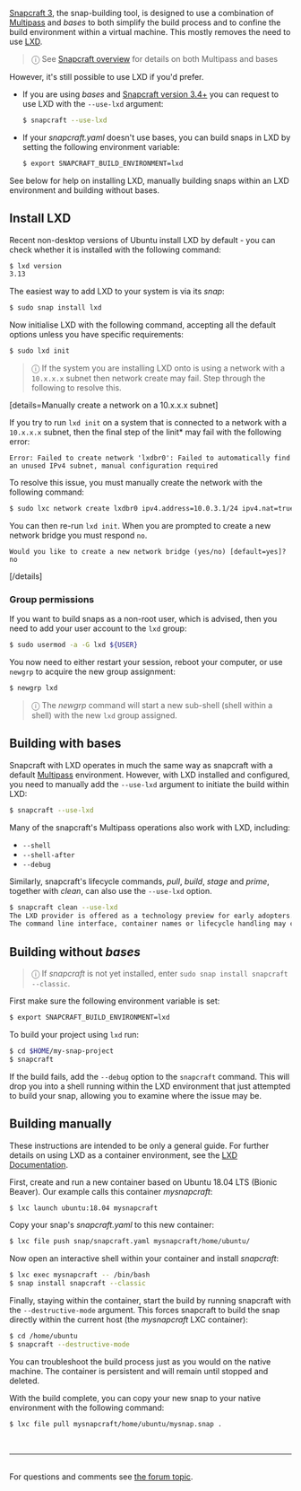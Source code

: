 [Snapcraft 3](https://github.com/snapcore/snapcraft/releases/tag/3.0), the snap-building tool, is designed to use a combination of [Multipass](https://community.ubuntu.com/t/installing-multipass-on-linux/8328) and *bases* to both simplify the build process and to confine the build environment within a virtual machine. This mostly removes the need to use  [LXD](https://linuxcontainers.org/lxd/introduction/).

> ⓘ  See [Snapcraft overview](snapcraft-overview.md) for details on both Multipass and bases

However, it's still possible to use LXD if you'd prefer.

- If you are using *bases* and [Snapcraft version 3.4+](/t/release-notes-snapcraft-3-4/11650) you can request to use LXD with the `--use-lxd` argument:

    ```bash
    $ snapcraft --use-lxd
    ```

- If your *snapcraft.yaml* doesn't use bases, you can build snaps in LXD by setting the following environment variable:

    ```bash
    $ export SNAPCRAFT_BUILD_ENVIRONMENT=lxd
    ```
See below for help on installing LXD, manually building snaps within an LXD environment and  building without bases.

## Install LXD

Recent non-desktop versions of Ubuntu install LXD by default - you can check whether it is installed with the following command:

```bash
$ lxd version
3.13
```
The easiest way to add LXD to your system is via its *snap*:

```bash
$ sudo snap install lxd
```

Now initialise LXD with the following command, accepting all the default options unless you have specific requirements:

```bash
$ sudo lxd init
```

> ⓘ  If the system you are installing LXD onto is using a network with a `10.x.x.x` subnet then network create may fail. Step through the following to resolve this.

[details=Manually create a network on a 10.x.x.x subnet]

If you try to run `lxd init` on a system that is connected to a network with a `10.x.x.x` subnet, then the final step of the Iinit* may fail with the following error:

```no-highlight
Error: Failed to create network 'lxdbr0': Failed to automatically find an unused IPv4 subnet, manual configuration required
```

To resolve this issue, you must manually create the network with the following command:

 ```bash
$ sudo lxc network create lxdbr0 ipv4.address=10.0.3.1/24 ipv4.nat=true
```

You can then re-run `lxd init`. When you are prompted to create a new network bridge you must respond `no`.

```no-highlight
Would you like to create a new network bridge (yes/no) [default=yes]? no
```
[/details]

### Group permissions

If you want to build snaps as a non-root user, which is advised, then you need to add your user account to the `lxd` group:

```bash
$ sudo usermod -a -G lxd ${USER}
```
You now  need to either restart your session, reboot your computer, or use `newgrp` to acquire the new group assignment:

```bash
$ newgrp lxd
```

> ⓘ  The *newgrp* command will start a new sub-shell (shell within a shell) with the new `lxd` group assigned.

## Building with bases

Snapcraft with LXD operates in much the same way as snapcraft with a default [Multipass](https://multipass.run/) environment. However, with LXD installed and configured, you need to manually add the `--use-lxd` argument to initiate the build within LXD:

```bash
$ snapcraft --use-lxd
```

Many of the snapcraft's Multipass operations also work with LXD, including:

* `--shell`	
* `--shell-after`
* `--debug`

Similarly, snapcraft's lifecycle commands, *pull*, *build*, *stage* and *prime*, together with *clean*, can also use the `--use-lxd` option.

```bash
$ snapcraft clean --use-lxd
The LXD provider is offered as a technology preview for early adopters.
The command line interface, container names or lifecycle handling may change in upcoming releases.
```

## Building without *bases*

> ⓘ If *snapcraft* is not yet installed, enter `sudo snap install snapcraft --classic`.

First make sure the following environment variable is set:

```bash
$ export SNAPCRAFT_BUILD_ENVIRONMENT=lxd
```

To build your project using `lxd` run:

```bash
$ cd $HOME/my-snap-project
$ snapcraft
```

If the build fails, add the `--debug` option to the `snapcraft` command. This will drop you into a shell running within the LXD environment that just attempted to build your snap, allowing you to examine where the issue may be.

## Building manually

These instructions are intended to be only a general guide. For further details on using LXD as a container environment, see the [LXD Documentation](https://lxd.readthedocs.io/en/latest/).

First, create and run a new container based on Ubuntu 18.04 LTS (Bionic Beaver). Our example calls this container *mysnapcraft*:

```bash
$ lxc launch ubuntu:18.04 mysnapcraft
```

Copy your snap's *snapcraft.yaml* to this new container:

```bash
$ lxc file push snap/snapcraft.yaml mysnapcraft/home/ubuntu/
```
Now open an interactive shell within your container and install *snapcraft*:

```bash
$ lxc exec mysnapcraft -- /bin/bash 
$ snap install snapcraft --classic
```

Finally, staying within the container, start the build by running snapcraft with the `--destructive-mode` argument. This forces snapcraft to build the snap directly within the current host (the *mysnapcraft* LXC container):

```bash
$ cd /home/ubuntu
$ snapcraft --destructive-mode
```
You can troubleshoot the build process just as you would on the native machine. The container is persistent and will remain until stopped and deleted.

With the build complete, you can copy your new snap to your native environment with the following command:

```bash
$ lxc file pull mysnapcraft/home/ubuntu/mysnap.snap .
```

<!-- DEPRECATED (17/01/19)

### Experimental: persistent containers

When building with LXD, the old container is discarded. This means that LXD needs to build a new environment,  each time you build your snap. This is acceptable with small snaps, or for a final build, but can be problematic during development. 

For example, during development, you might normally use:

```bash
$ snapcraft
$ snap try prime
```

The 'try' method allows you to directly edit files in a snap's prime directory without having to re-install or re build after each change. However, when using `cleanbuild`, this feature is not supported.

But there is an experimental feature that uses LXD in a different way, allowing you to retain intermediate files, and the container:

```bash
$ export SNAPCRAFT_BUILD_ENVIRONMENT=host
$ snapcraft
```

If you get the following error:

```no-highlight
Failed to start container: the local folder could not be mounted into the container. 
```

Add a line containing `root:1000:1` to the following files:

- `/etc/subuid` 
- `/etc/subgid`
 
You may need to log out and back in again before reattempting the build. If successful, you can now *try* the snap, make changes, and rebuild quickly:

```bash
$ snap try prime
```

The environment variable `SNAPCRAFT_BUILD_ENVIRONMENT` instructs *snapcraft* to use experimental LXD integration to build the snap in a persistent LXD container. This container remains after the build has finished, and retains  intermediate build files to speed up rebuilds.

--><br><hr><br><div class='footer'>For questions and comments see <a href='https://forum.snapcraft.io/t/build-on-lxd/4157'>the forum topic</a>.